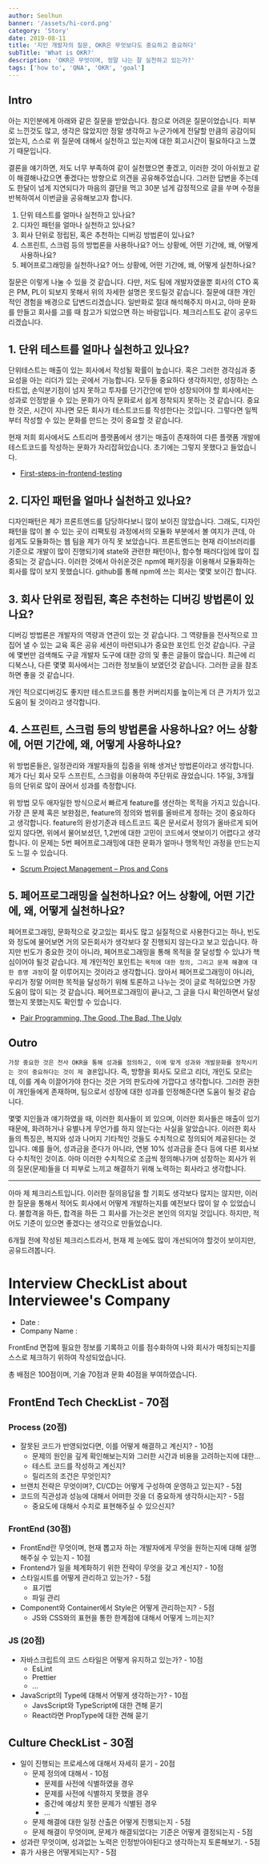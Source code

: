 ```yaml
---
author: Seolhun
banner: '/assets/hi-cord.png'
category: 'Story'
date: 2019-08-11
title: '지인 개발자의 질문, OKR은 무엇보다도 중요하고 중요하다'
subTitle: 'What is OKR?'
description: 'OKR은 무엇이며, 정말 나는 잘 실천하고 있는가?'
tags: ['how to', 'QNA', 'OKR', 'goal']
---
```


## Intro

아는 지인분에게 아래와 같은 질문을 받았습니다. 참으로 어려운 질문이었습니다. 피부로 느낀것도 많고, 생각은 많았지만 정말 생각하고 누군가에게 전달할 만큼의 공감이되었는지, 스스로 위 질문에 대해서 실천하고 있는지에 대한 회고시간이 필요하다고 느꼈기 때문입니다.

결론을 얘기하면, 저도 너무 부족하여 같이 실천했으면 좋겠고, 이러한 것이 아쉬웠고 같이 해결해나갔으면 좋겠다는 방향으로 의견을 공유해주었습니다.
그러한 답변을 주는데도 한달이 넘게 지연되다가 마음의 결단을 먹고 30분 넘게 감정적으로 글을 쑤며 수정을 반복하여서 이번글을 공유해보고자 합니다.

1. 단위 테스트를 얼마나 실천하고 있나요?
2. 디자인 패턴을 얼마나 실천하고 있나요?
3. 회사 단위로 정립된, 혹은 추천하는 디버깅 방법론이 있나요?
4. 스프린트, 스크럼 등의 방법론을 사용하나요? 어느 상황에, 어떤 기간에, 왜, 어떻게 사용하나요?
5. 페어프로그래밍을 실천하나요? 어느 상황에, 어떤 기간에, 왜, 어떻게 실천하나요?

질문은 이렇게 나눌 수 있을 것 같습니다. 다만, 저도 팀에 개발자였을뿐 회사의 CTO 혹은 PM, PL이 되보지 못해서 위의 자세한 설명은 못드릴것 같습니다. 질문에 대한 개인적인 경험을 배경으로 답변드리겠습니다.
일반화로 절대 해석해주지 마시고, 아마 문화를 만들고 회사를 고를 때 참고가 되었으면 하는 바람입니다. 체크리스트도 같이 공우드리겠습니다.

## 1. 단위 테스트를 얼마나 실천하고 있나요?

단위테스트는 매출이 있는 회사에서 작성될 확률이 높습니다. 혹은 그러한 경각심과 중요성을 아는 리더가 있는 곳에서 가능합니다. 모두들 중요하다 생각하지만, 성장하는 스타트업, 손익분기점이 넘지 못하고 투자를 단기간안에 받아 성장되어야 할 회사에서는 성과로 인정받을 수 있는 문화가 아직 문화로서 쉽게 정착되지 못하는 것 같습니다. 중요한 것은, 시간이 지나면 모든 회사가 테스트코드를 작성한다는 것입니다. 그렇다면 일찍부터 작성할 수 있는 문화를 만드는 것이 중요할 것 같습니다.

현재 저희 회사에서도 스트리머 플랫폼에서 생기는 매출이 존재하여 다른 플랫폼 개발에 테스트코드를 작성하는 문화가 자리잡혀있습니다. 초기에는 그렇지 못했다고 들었습니다.

- [First-steps-in-frontend-testing](https://medium.com/@aeh.herman/first-steps-in-frontend-testing-with-tdd-bdd-7ddab8796ad6)

## 2. 디자인 패턴을 얼마나 실천하고 있나요?

디자인패턴은 제가 프론트엔드를 담당하다보니 많이 보이진 않았습니다. 그래도, 디자인패턴을 많이 볼 수 있는 곳이 리팩토링 과정에서의 모듈화 부분에서 볼 여지가 큰데, 아쉽게도 모듈화하는 웹 팀을 제가 아직 못 보았습니다. 프론트엔드는 현재 라이브러리를 기준으로 개발이 많이 진행되기에 state와 관련한 패턴이나, 함수형 패러다임에 많이 집중되는 것 같습니다. 이러한 것에서 아쉬운것은 npm에 패키징을 이용해서 모듈화하는 회사를 많이 보지 못했습니다. github를 통해 npm에 쓰는 회사는 몇몇 보이긴 합니다.

## 3. 회사 단위로 정립된, 혹은 추천하는 디버깅 방법론이 있나요?

디버깅 방법론은 개발자의 역량과 연관이 있는 것 같습니다. 그 역량들을 전사적으로 끄집어 낼 수 있는 교육 혹은 공유 세션이 마련되냐가 중요한 포인트 인것 같습니다. 구글에 몇번만 검색해도 구글 개발자 도구에 대한 강의 및 좋은 글들이 많습니다. 최근에 리디북스나, 다른 몇몇 회사에서는 그러한 정보들이 보였던것 같습니다. 그러한 글을 참조하면 좋을 것 같습니다.

개인 적으로디버깅도 좋지만 테스트코드를 통한 커버리지를 높이는게 더 큰 가치가 있고 도움이 될 것이라고 생각합니다.

## 4. 스프린트, 스크럼 등의 방법론을 사용하나요? 어느 상황에, 어떤 기간에, 왜, 어떻게 사용하나요?

위 방법론들은, 일정관리와 개발자들의 집중을 위해 생겨난 방법론이라고 생각합니다. 제가 다닌 회사 모두 스프린트, 스크럼을 이용하여 주단위로 끊었습니다. 1주일, 3개월 등의 단위로 많이 끊어서 성과를 측정합니다.

위 방법 모두 애자일한 방식으로서 빠르게 feature를 생산하는 목적을 가지고 있습니다. 가장 큰 문제 혹은 보완점은, feature의 정의와 범위를 올바르게 정하는 것이 중요하다고 생각합니다. feature의 완성기준과 테스트코드 혹은 문서로서 정의가 올바르게 되어있지 않다면, 위에서 물어보셨던, 1,2번에 대한 고민이 코드에서 엿보이기 어렵다고 생각합니다. 이 문제는 5번 페어프로그래밍에 대한 문화가 얼마나 맹목적인 과정을 만드는지도 느낄 수 있습니다.

- [Scrum Project Management – Pros and Cons](https://www.simplilearn.com/scrum-project-management-article)

## 5. 페어프로그래밍을 실천하나요? 어느 상황에, 어떤 기간에, 왜, 어떻게 실천하나요?

페어프로그래밍, 문화적으로 갖고있는 회사도 많고 실질적으로 사용한다고는 하나, 빈도와 정도에 물어보면 거의 모든회사가 생각보다 잘 진행되지 않는다고 보고 있습니다.
하지만 빈도가 중요한 것이 아니라, 페어프로그래밍을 통해 목적을 잘 달성할 수 있냐가 핵심이어야 될것 같습니다. 제 개인적인 포인트는 `목적에 대한 정의, 그리고 문제 해결에 대한 증명 과정`이 잘 이루어지는 것이라고 생각합니다. 앉아서 페어프로그래밍이 아니라, 우리가 정말 어떠한 목적을 달성하기 위해 토론하고 나누는 것이 글로 적혀있으면 가장 도움이 많이 되는 것 같습니다. 페어프로그래밍이 끝나고, 그 글을 다시 확인하면서 달성했는지 못했는지도 확인할 수 있습니다.

- [Pair Programming, The Good, The Bad, The Ugly](https://www.acquaintsoft.com/pair-programming-good-bad-ugly/)

## Outro

`가장 중요한 것은 전사 OKR을 통해 성과를 정의하고, 이에 맞게 성과와 개발문화를 정착시키는 것이 중요하다는 것이 제 결론`입니다. 즉, 방향을 회사도 모르고 리더, 개인도 모르는데, 이를 계속 이끌어가야 한다는 것은 거의 판도라에 가깝다고 생각합니다. 그러한 권한이 개인들에게 존재하며, 팀으로서 성장에 대한 성과를 인정해준다면 도움이 될것 같습니다.

몇몇 지인들과 얘기하였을 때, 이러한 회사들이 꾀 있으며, 이러한 회사들은 매출이 있기 때문에, 화려하거나 유별나게 무언가를 하지 않는다는 사실을 알았습니다. 이러한 회사들의 특징은, 복지와 성과 나머지 기타적인 것들도 수치적으로 정의되어 제공된다는 것입니다. 예를 들어, 성과금을 준다가 아니라, 연봉 10% 성과금을 준다 등에 다른 회사보다 수치적인 것이죠. 아마 이러한 수치적으로 조금씩 정의해나가며 성장하는 회사가 위의 질문(문제)들을 더 피부로 느끼고 해결하기 위해 노력하는 회사라고 생각합니다.

---

아마 제 체크리스트입니다. 이러한 질의응답을 할 기회도 생각보다 많지는 않지만, 이러한 질문을 통해서 적어도 회사에서 어떻게 개발하는지를 예전보다 많이 알 수 있었습니다.
불합격을 하든, 합격을 하든 그 회사를 가는것은 본인의 의지일 것입니다. 하지만, 적어도 기준이 있으면 좋겠다는 생각으로 만들었습니다.

6개월 전에 작성된 체크리스트라서, 현재 제 눈에도 많이 개선되어야 할것이 보이지만, 공유드려봅니다.

# Interview CheckList about Interviewee's Company

- Date :
- Company Name :

FrontEnd 면접에 필요한 정보를 기록하고 이를 점수화하여 나와 회사가 매칭되는지를 스스로 체크하기 위하여 작성되었습니다.

총 배점은 100점이며, 기술 70점과 문화 40점을 부여하였습니다.

## FrontEnd Tech CheckList - 70점

### Process (20점)

- 잘못된 코드가 반영되었다면, 이를 어떻게 해결하고 계신지? - 10점
  - 문제의 원인을 깊게 확인해보는지와 그러한 시간과 비용을 고려하는지에 대한...
  - 테스트 코드를 작성하고 계신지?
  - 릴리즈의 조건은 무엇인지?
- 브랜치 전략은 무엇이며?, CI/CD는 어떻게 구성하여 운영하고 있는지? - 5점
- 코드의 직관성과 성능에 대해서 어떠한 것을 더 중요하게 생각하시는지? - 5점
  - 중요도에 대해서 수치로 표현해주실 수 있으신지?

### FrontEnd (30점)

- FrontEnd란 무엇이며, 현재 뽑고자 하는 개발자에게 무엇을 원하는지에 대해 설명해주실 수 있는지 - 10점
- Frontend가 일을 체계화하기 위한 전략이 무엇을 갖고 계신지? - 10점
- 스타일시트를 어떻게 관리하고 있는가? - 5점
  - 표기법
  - 파일 관리
- Component와 Container에서 Style은 어떻게 관리하는지? - 5점
  - JS와 CSS와의 표현을 통한 한계점에 대해서 어떻게 느끼는지?

### JS (20점)

- 자바스크립트의 코드 스타일은 어떻게 유지하고 있는가? - 10점
  - EsLint
  - Prettier
  - ...
- JavaScript의 Type에 대해서 어떻게 생각하는가? - 10점
  - JavsScript와 TypeScript에 대한 견해 묻기
  - React라면 PropType에 대한 견해 묻기

## Culture CheckList - 30점

- 일이 진행되는 프로세스에 대해서 자세히 묻기 - 20점
  - 문제 정의에 대해서 - 10점
    - 문제를 사전에 식별하였을 경우
    - 문제를 사전에 식별하지 못했을 경우
    - 중간에 예상치 못한 문제가 식별된 경우
    - ...
  - 문제 해결에 대한 일정 산출은 어떻게 진행되는지 - 5점
  - 문제 해결이 무엇이며, 문제가 해결되었다는 기준은 어떻게 결정되는지 - 5점
- 성과란 무엇이며, 성과없는 노력은 인정받아야된다고 생각하는지 토론해보기. - 5점
- 휴가 사용은 어떻게되는지? - 5점
